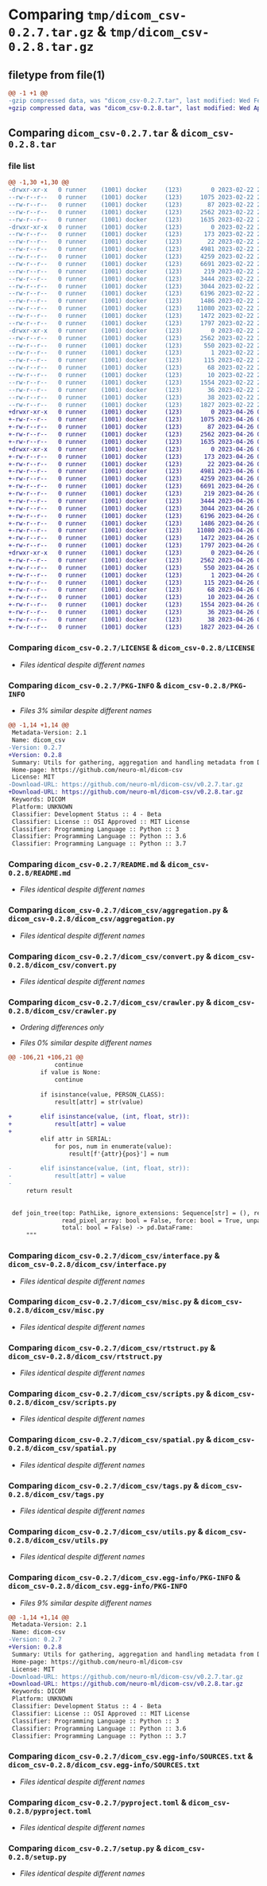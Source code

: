 # Comparing `tmp/dicom_csv-0.2.7.tar.gz` & `tmp/dicom_csv-0.2.8.tar.gz`

## filetype from file(1)

```diff
@@ -1 +1 @@
-gzip compressed data, was "dicom_csv-0.2.7.tar", last modified: Wed Feb 22 20:29:46 2023, max compression
+gzip compressed data, was "dicom_csv-0.2.8.tar", last modified: Wed Apr 26 07:38:32 2023, max compression
```

## Comparing `dicom_csv-0.2.7.tar` & `dicom_csv-0.2.8.tar`

### file list

```diff
@@ -1,30 +1,30 @@
-drwxr-xr-x   0 runner    (1001) docker     (123)        0 2023-02-22 20:29:46.144235 dicom_csv-0.2.7/
--rw-r--r--   0 runner    (1001) docker     (123)     1075 2023-02-22 20:29:43.000000 dicom_csv-0.2.7/LICENSE
--rw-r--r--   0 runner    (1001) docker     (123)       87 2023-02-22 20:29:43.000000 dicom_csv-0.2.7/MANIFEST.in
--rw-r--r--   0 runner    (1001) docker     (123)     2562 2023-02-22 20:29:46.144235 dicom_csv-0.2.7/PKG-INFO
--rw-r--r--   0 runner    (1001) docker     (123)     1635 2023-02-22 20:29:43.000000 dicom_csv-0.2.7/README.md
-drwxr-xr-x   0 runner    (1001) docker     (123)        0 2023-02-22 20:29:46.144235 dicom_csv-0.2.7/dicom_csv/
--rw-r--r--   0 runner    (1001) docker     (123)      173 2023-02-22 20:29:43.000000 dicom_csv-0.2.7/dicom_csv/__init__.py
--rw-r--r--   0 runner    (1001) docker     (123)       22 2023-02-22 20:29:43.000000 dicom_csv-0.2.7/dicom_csv/__version__.py
--rw-r--r--   0 runner    (1001) docker     (123)     4981 2023-02-22 20:29:43.000000 dicom_csv-0.2.7/dicom_csv/aggregation.py
--rw-r--r--   0 runner    (1001) docker     (123)     4259 2023-02-22 20:29:43.000000 dicom_csv-0.2.7/dicom_csv/convert.py
--rw-r--r--   0 runner    (1001) docker     (123)     6691 2023-02-22 20:29:43.000000 dicom_csv-0.2.7/dicom_csv/crawler.py
--rw-r--r--   0 runner    (1001) docker     (123)      219 2023-02-22 20:29:43.000000 dicom_csv-0.2.7/dicom_csv/exceptions.py
--rw-r--r--   0 runner    (1001) docker     (123)     3444 2023-02-22 20:29:43.000000 dicom_csv-0.2.7/dicom_csv/interface.py
--rw-r--r--   0 runner    (1001) docker     (123)     3044 2023-02-22 20:29:43.000000 dicom_csv-0.2.7/dicom_csv/misc.py
--rw-r--r--   0 runner    (1001) docker     (123)     6196 2023-02-22 20:29:43.000000 dicom_csv-0.2.7/dicom_csv/rtstruct.py
--rw-r--r--   0 runner    (1001) docker     (123)     1486 2023-02-22 20:29:43.000000 dicom_csv-0.2.7/dicom_csv/scripts.py
--rw-r--r--   0 runner    (1001) docker     (123)    11080 2023-02-22 20:29:43.000000 dicom_csv-0.2.7/dicom_csv/spatial.py
--rw-r--r--   0 runner    (1001) docker     (123)     1472 2023-02-22 20:29:43.000000 dicom_csv-0.2.7/dicom_csv/tags.py
--rw-r--r--   0 runner    (1001) docker     (123)     1797 2023-02-22 20:29:43.000000 dicom_csv-0.2.7/dicom_csv/utils.py
-drwxr-xr-x   0 runner    (1001) docker     (123)        0 2023-02-22 20:29:46.144235 dicom_csv-0.2.7/dicom_csv.egg-info/
--rw-r--r--   0 runner    (1001) docker     (123)     2562 2023-02-22 20:29:46.000000 dicom_csv-0.2.7/dicom_csv.egg-info/PKG-INFO
--rw-r--r--   0 runner    (1001) docker     (123)      550 2023-02-22 20:29:46.000000 dicom_csv-0.2.7/dicom_csv.egg-info/SOURCES.txt
--rw-r--r--   0 runner    (1001) docker     (123)        1 2023-02-22 20:29:46.000000 dicom_csv-0.2.7/dicom_csv.egg-info/dependency_links.txt
--rw-r--r--   0 runner    (1001) docker     (123)      115 2023-02-22 20:29:46.000000 dicom_csv-0.2.7/dicom_csv.egg-info/entry_points.txt
--rw-r--r--   0 runner    (1001) docker     (123)       68 2023-02-22 20:29:46.000000 dicom_csv-0.2.7/dicom_csv.egg-info/requires.txt
--rw-r--r--   0 runner    (1001) docker     (123)       10 2023-02-22 20:29:46.000000 dicom_csv-0.2.7/dicom_csv.egg-info/top_level.txt
--rw-r--r--   0 runner    (1001) docker     (123)     1554 2023-02-22 20:29:43.000000 dicom_csv-0.2.7/pyproject.toml
--rw-r--r--   0 runner    (1001) docker     (123)       36 2023-02-22 20:29:43.000000 dicom_csv-0.2.7/requirements.txt
--rw-r--r--   0 runner    (1001) docker     (123)       38 2023-02-22 20:29:46.144235 dicom_csv-0.2.7/setup.cfg
--rw-r--r--   0 runner    (1001) docker     (123)     1827 2023-02-22 20:29:43.000000 dicom_csv-0.2.7/setup.py
+drwxr-xr-x   0 runner    (1001) docker     (123)        0 2023-04-26 07:38:32.180561 dicom_csv-0.2.8/
+-rw-r--r--   0 runner    (1001) docker     (123)     1075 2023-04-26 07:38:29.000000 dicom_csv-0.2.8/LICENSE
+-rw-r--r--   0 runner    (1001) docker     (123)       87 2023-04-26 07:38:29.000000 dicom_csv-0.2.8/MANIFEST.in
+-rw-r--r--   0 runner    (1001) docker     (123)     2562 2023-04-26 07:38:32.180561 dicom_csv-0.2.8/PKG-INFO
+-rw-r--r--   0 runner    (1001) docker     (123)     1635 2023-04-26 07:38:29.000000 dicom_csv-0.2.8/README.md
+drwxr-xr-x   0 runner    (1001) docker     (123)        0 2023-04-26 07:38:32.180561 dicom_csv-0.2.8/dicom_csv/
+-rw-r--r--   0 runner    (1001) docker     (123)      173 2023-04-26 07:38:29.000000 dicom_csv-0.2.8/dicom_csv/__init__.py
+-rw-r--r--   0 runner    (1001) docker     (123)       22 2023-04-26 07:38:29.000000 dicom_csv-0.2.8/dicom_csv/__version__.py
+-rw-r--r--   0 runner    (1001) docker     (123)     4981 2023-04-26 07:38:29.000000 dicom_csv-0.2.8/dicom_csv/aggregation.py
+-rw-r--r--   0 runner    (1001) docker     (123)     4259 2023-04-26 07:38:29.000000 dicom_csv-0.2.8/dicom_csv/convert.py
+-rw-r--r--   0 runner    (1001) docker     (123)     6691 2023-04-26 07:38:29.000000 dicom_csv-0.2.8/dicom_csv/crawler.py
+-rw-r--r--   0 runner    (1001) docker     (123)      219 2023-04-26 07:38:29.000000 dicom_csv-0.2.8/dicom_csv/exceptions.py
+-rw-r--r--   0 runner    (1001) docker     (123)     3444 2023-04-26 07:38:29.000000 dicom_csv-0.2.8/dicom_csv/interface.py
+-rw-r--r--   0 runner    (1001) docker     (123)     3044 2023-04-26 07:38:29.000000 dicom_csv-0.2.8/dicom_csv/misc.py
+-rw-r--r--   0 runner    (1001) docker     (123)     6196 2023-04-26 07:38:29.000000 dicom_csv-0.2.8/dicom_csv/rtstruct.py
+-rw-r--r--   0 runner    (1001) docker     (123)     1486 2023-04-26 07:38:29.000000 dicom_csv-0.2.8/dicom_csv/scripts.py
+-rw-r--r--   0 runner    (1001) docker     (123)    11080 2023-04-26 07:38:29.000000 dicom_csv-0.2.8/dicom_csv/spatial.py
+-rw-r--r--   0 runner    (1001) docker     (123)     1472 2023-04-26 07:38:29.000000 dicom_csv-0.2.8/dicom_csv/tags.py
+-rw-r--r--   0 runner    (1001) docker     (123)     1797 2023-04-26 07:38:29.000000 dicom_csv-0.2.8/dicom_csv/utils.py
+drwxr-xr-x   0 runner    (1001) docker     (123)        0 2023-04-26 07:38:32.180561 dicom_csv-0.2.8/dicom_csv.egg-info/
+-rw-r--r--   0 runner    (1001) docker     (123)     2562 2023-04-26 07:38:32.000000 dicom_csv-0.2.8/dicom_csv.egg-info/PKG-INFO
+-rw-r--r--   0 runner    (1001) docker     (123)      550 2023-04-26 07:38:32.000000 dicom_csv-0.2.8/dicom_csv.egg-info/SOURCES.txt
+-rw-r--r--   0 runner    (1001) docker     (123)        1 2023-04-26 07:38:32.000000 dicom_csv-0.2.8/dicom_csv.egg-info/dependency_links.txt
+-rw-r--r--   0 runner    (1001) docker     (123)      115 2023-04-26 07:38:32.000000 dicom_csv-0.2.8/dicom_csv.egg-info/entry_points.txt
+-rw-r--r--   0 runner    (1001) docker     (123)       68 2023-04-26 07:38:32.000000 dicom_csv-0.2.8/dicom_csv.egg-info/requires.txt
+-rw-r--r--   0 runner    (1001) docker     (123)       10 2023-04-26 07:38:32.000000 dicom_csv-0.2.8/dicom_csv.egg-info/top_level.txt
+-rw-r--r--   0 runner    (1001) docker     (123)     1554 2023-04-26 07:38:29.000000 dicom_csv-0.2.8/pyproject.toml
+-rw-r--r--   0 runner    (1001) docker     (123)       36 2023-04-26 07:38:29.000000 dicom_csv-0.2.8/requirements.txt
+-rw-r--r--   0 runner    (1001) docker     (123)       38 2023-04-26 07:38:32.180561 dicom_csv-0.2.8/setup.cfg
+-rw-r--r--   0 runner    (1001) docker     (123)     1827 2023-04-26 07:38:29.000000 dicom_csv-0.2.8/setup.py
```

### Comparing `dicom_csv-0.2.7/LICENSE` & `dicom_csv-0.2.8/LICENSE`

 * *Files identical despite different names*

### Comparing `dicom_csv-0.2.7/PKG-INFO` & `dicom_csv-0.2.8/PKG-INFO`

 * *Files 3% similar despite different names*

```diff
@@ -1,14 +1,14 @@
 Metadata-Version: 2.1
 Name: dicom_csv
-Version: 0.2.7
+Version: 0.2.8
 Summary: Utils for gathering, aggregation and handling metadata from DICOM files.
 Home-page: https://github.com/neuro-ml/dicom-csv
 License: MIT
-Download-URL: https://github.com/neuro-ml/dicom-csv/v0.2.7.tar.gz
+Download-URL: https://github.com/neuro-ml/dicom-csv/v0.2.8.tar.gz
 Keywords: DICOM
 Platform: UNKNOWN
 Classifier: Development Status :: 4 - Beta
 Classifier: License :: OSI Approved :: MIT License
 Classifier: Programming Language :: Python :: 3
 Classifier: Programming Language :: Python :: 3.6
 Classifier: Programming Language :: Python :: 3.7
```

### Comparing `dicom_csv-0.2.7/README.md` & `dicom_csv-0.2.8/README.md`

 * *Files identical despite different names*

### Comparing `dicom_csv-0.2.7/dicom_csv/aggregation.py` & `dicom_csv-0.2.8/dicom_csv/aggregation.py`

 * *Files identical despite different names*

### Comparing `dicom_csv-0.2.7/dicom_csv/convert.py` & `dicom_csv-0.2.8/dicom_csv/convert.py`

 * *Files identical despite different names*

### Comparing `dicom_csv-0.2.7/dicom_csv/crawler.py` & `dicom_csv-0.2.8/dicom_csv/crawler.py`

 * *Ordering differences only*

 * *Files 0% similar despite different names*

```diff
@@ -106,21 +106,21 @@
             continue
         if value is None:
             continue
 
         if isinstance(value, PERSON_CLASS):
             result[attr] = str(value)
 
+        elif isinstance(value, (int, float, str)):
+            result[attr] = value
+
         elif attr in SERIAL:
             for pos, num in enumerate(value):
                 result[f'{attr}{pos}'] = num
 
-        elif isinstance(value, (int, float, str)):
-            result[attr] = value
-
     return result
 
 
 def join_tree(top: PathLike, ignore_extensions: Sequence[str] = (), relative: bool = True, verbose: int = 0,
               read_pixel_array: bool = False, force: bool = True, unpack_volumetric: bool = True,
               total: bool = False) -> pd.DataFrame:
     """
```

### Comparing `dicom_csv-0.2.7/dicom_csv/interface.py` & `dicom_csv-0.2.8/dicom_csv/interface.py`

 * *Files identical despite different names*

### Comparing `dicom_csv-0.2.7/dicom_csv/misc.py` & `dicom_csv-0.2.8/dicom_csv/misc.py`

 * *Files identical despite different names*

### Comparing `dicom_csv-0.2.7/dicom_csv/rtstruct.py` & `dicom_csv-0.2.8/dicom_csv/rtstruct.py`

 * *Files identical despite different names*

### Comparing `dicom_csv-0.2.7/dicom_csv/scripts.py` & `dicom_csv-0.2.8/dicom_csv/scripts.py`

 * *Files identical despite different names*

### Comparing `dicom_csv-0.2.7/dicom_csv/spatial.py` & `dicom_csv-0.2.8/dicom_csv/spatial.py`

 * *Files identical despite different names*

### Comparing `dicom_csv-0.2.7/dicom_csv/tags.py` & `dicom_csv-0.2.8/dicom_csv/tags.py`

 * *Files identical despite different names*

### Comparing `dicom_csv-0.2.7/dicom_csv/utils.py` & `dicom_csv-0.2.8/dicom_csv/utils.py`

 * *Files identical despite different names*

### Comparing `dicom_csv-0.2.7/dicom_csv.egg-info/PKG-INFO` & `dicom_csv-0.2.8/dicom_csv.egg-info/PKG-INFO`

 * *Files 9% similar despite different names*

```diff
@@ -1,14 +1,14 @@
 Metadata-Version: 2.1
 Name: dicom-csv
-Version: 0.2.7
+Version: 0.2.8
 Summary: Utils for gathering, aggregation and handling metadata from DICOM files.
 Home-page: https://github.com/neuro-ml/dicom-csv
 License: MIT
-Download-URL: https://github.com/neuro-ml/dicom-csv/v0.2.7.tar.gz
+Download-URL: https://github.com/neuro-ml/dicom-csv/v0.2.8.tar.gz
 Keywords: DICOM
 Platform: UNKNOWN
 Classifier: Development Status :: 4 - Beta
 Classifier: License :: OSI Approved :: MIT License
 Classifier: Programming Language :: Python :: 3
 Classifier: Programming Language :: Python :: 3.6
 Classifier: Programming Language :: Python :: 3.7
```

### Comparing `dicom_csv-0.2.7/dicom_csv.egg-info/SOURCES.txt` & `dicom_csv-0.2.8/dicom_csv.egg-info/SOURCES.txt`

 * *Files identical despite different names*

### Comparing `dicom_csv-0.2.7/pyproject.toml` & `dicom_csv-0.2.8/pyproject.toml`

 * *Files identical despite different names*

### Comparing `dicom_csv-0.2.7/setup.py` & `dicom_csv-0.2.8/setup.py`

 * *Files identical despite different names*

